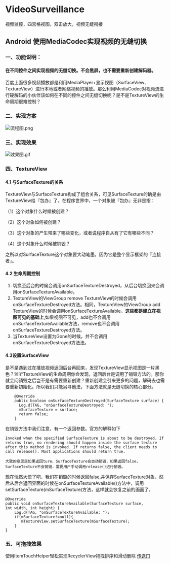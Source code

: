 # VideoSurveillance
视频监控，四宫格视图。双击放大，视频无缝衔接
## Android 使用MediaCodec实现视频的无缝切换

### 一、功能说明：
#### 在**不同控件之间**实现视频的无缝切换。不会黑屏，也不需要重新创建解码器。

百度上面很多视频播放都是利用MediaPlayer+显示视图（SurfaceView、TextureView）进行本地或者网络视频的播放。那么利用MediaCodec对视频流进行硬解码的小伙伴该如何在不同的控件之间无缝切换呢？是不是TextureView的生命周期很难控制？

### 二、实现方案
![流程图.png](http://upload-images.jianshu.io/upload_images/419652-a35d4a7b26b24b55.png?imageMogr2/auto-orient/strip%7CimageView2/2/w/1240)

### 三、实现效果
![效果图.gif](https://github.com/chezi008/VideoSurveillance/blob/master/%E6%95%88%E6%9E%9C%E5%9B%BE2.gif)

### 四、TextureView

#### 4.1 与SurfaceTexture的关系
TextureView与SurfaceTexture构成了组合关系，可见SurfaceTexture的确是由TextureView给『包办』了。在程序世界中，一个对象被『包办』无非是指：

（1）这个对象什么时候被创建？

（2）这个对象如何被创建？

（3）这个对象的产生带来了哪些变化，或者说程序自从有了它有哪些不同？​

（4）这个对象什么时候被销毁？​

之所以对​SurfaceTexture这个对象要大动笔墨，因为它是整个显示框架的『连接者』。

#### 4.2 生命周期控制
1. 切换至后台的时候会调用onSurfaceTextureDestroyed，从后台切换回来会调用onSurfaceTextureAvailable。
2. TextureView的ViewGroup remove TextureView的时候会调用onSurfaceTextureDestroyed方法。相同，TextureView的ViewGroup add TextureView的时候会调用onSurfaceTextureAvailable。**这些都是建立在视图可见的基础上**,如果视图不可见，add也不会调用onSurfaceTextureAvailable方法，remove也不会调用onSurfaceTextureDestroyed方法。
3. 当TextureView设置为Gone的时候，并不会调用onSurfaceTextureDestroyed方法法。

#### 4.3设置SurfaceView
是不是遇到过在播放视频返回后台再回来，发现TextureView显示视图是一片黑色？监听TextureView的生命周期你会发现，返回后台是调用了销毁方法的。那你就会问销毁之后岂不是有需要重新创建？重新创建会引来更多的问题，解码去也需要重新初始化。所以我们只能另寻他法，下面方法就是无缝切换的核心部分。

```
	@Override
	public boolean onSurfaceTextureDestroyed(SurfaceTexture surface) {
	  Log.d(TAG, "onSurfaceTextureDestroyed: ");
	  mSurfaceTexture = surface;
	  return false;
	}
```
在销毁方法中我们注意，有一个返回参数。官方的解释如下
```
Invoked when the specified SurfaceTexture is about to be destroyed. If returns true, no rendering should happen inside the surface texture after this method is invoked. If returns false, the client needs to call release(). Most applications should return true.

大致的意思是如果返回ture，SurfaceTexture会自动销毁，如果返回false，SurfaceTexture不会销毁，需要用户手动调用release()进行销毁。
```
现在恍然大悟了吧，我们在销毁的时候返回false,并保存SurfaceTexture对象，然后从后台返回界面的时候在onSurfaceTextureAvailable()方法中，调用setSurfaceTexture(mSurfaceTexture)方法，这样就会恢复之前的画面了。
```
@Override
public void onSurfaceTextureAvailable(SurfaceTexture surface, 
int width, int height) {
    Log.d(TAG, "onSurfaceTextureAvailable: ");
    if(mSurfaceTexture!=null){
       mTextureView.setSurfaceTexture(mSurfaceTexture);
    }
}
```

### 五、可拖拽效果
使用ItemTouchHelper轻松实现RecyclerView拖拽排序和滑动删除
[传送门](http://chuansong.me/n/400690551872)
